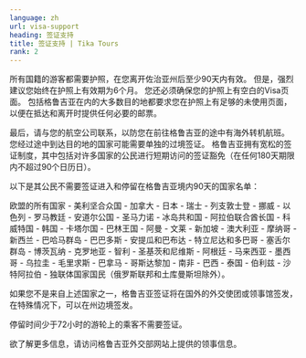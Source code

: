 ```yaml
---
language: zh
url: visa-support
heading: 签证支持
title: 签证支持 | Tika Tours
rank: 2
---
```

<div class="row content-row"><!-- 896 (1)-->
<div class="col-12"><!-- 1240 -->

所有国籍的游客都需要护照，在您离开佐治亚州后至少90天内有效。 但是，强烈建议您始终在护照上有效期为6个月。 您还必须确保您的护照上有空白的Visa页面。 包括格鲁吉亚在内的大多数目的地都要求您在护照上有足够的未使用页面，以便在抵达和离开时提供任何必要的邮票。

最后，请与您的航空公司联系，以防您在前往格鲁吉亚的途中有海外转机航班。 您经过途中到达目的地的国家可能需要单独的过境签证。 格鲁吉亚拥有宽松的签证制度，其中包括对许多国家的公民进行短期访问的签证豁免（在任何180天期限内不超过90个日历日）。

以下是其公民不需要签证进入和停留在格鲁吉亚境内90天的国家名单：

欧盟的所有国家 \- 美利坚合众国 \- 加拿大 \- 日本 \- 瑞士 \- 列支敦士登 \- 挪威 \- 以色列 \- 罗马教廷 \- 安道尔公国 \- 圣马力诺
\- 冰岛共和国 \- 阿拉伯联合酋长国 \- 科威特国 \- 韩国 \- 卡塔尔国 \- 巴林王国 \- 阿曼 \- 文莱 \- 新加坡 \- 澳大利亚 \-
摩纳哥 \- 新西兰 \- 巴哈马群岛 \- 巴巴多斯 \- 安提瓜和巴布达 \- 特立尼达和多巴哥 \- 塞舌尔群岛 \- 博茨瓦纳 \- 克罗地亚 \- 智利
\- 圣基茨和尼维斯 \- 阿根廷 \- 马来西亚 \- 墨西哥 \- 乌拉圭 \- 毛里求斯 \- 巴拿马 \- 哥斯达黎加 \- 南非 \- 巴西 \- 泰国
\- 伯利兹 \- 沙特阿拉伯 \- 独联体国家国民（俄罗斯联邦和土库曼斯坦除外）。

如果您不是来自上述国家之一，格鲁吉亚签证将在国外的外交使团或领事馆签发，在特殊情况下，可以在州边境签发。

停留时间少于72小时的游轮上的乘客不需要签证。

欲了解更多信息，请访问格鲁吉亚外交部网站上提供的领事信息。

</div>

</div>
